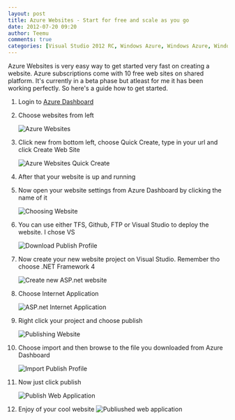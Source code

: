 ```yaml
---
layout: post
title: Azure Websites - Start for free and scale as you go
date: 2012-07-20 09:20
author: Teemu
comments: true
categories: [Visual Studio 2012 RC, Windows Azure, Windows Azure, Windows Azure Websites]
---
```

Azure Websites is very easy way to get started very fast on creating a website.
Azure subscriptions come with 10 free web sites on shared platform.
It's currently in a beta phase but atleast for me it has been working perfectly.
So here's a guide how to get started.

1.  Login to [Azure Dashboard](https://manage.windowsazure.com)
2.  Choose websites from left

    ![Azure Websites](https://res.cloudinary.com/tapanila-net/image/upload/q_100,w_610/v1388361009/AzureWebsites1_lsi2oi.png)
3.  Click new from bottom left, choose Quick Create, type in your url and click Create Web Site

    ![Azure Websites Quick Create](https://res.cloudinary.com/tapanila-net/image/upload/q_100,w_610/v1388361006/AzureWebsitesQuickCreate1_mlenio.png)
4.  After that your website is up and running
5.  Now open your website settings from Azure Dashboard by clicking the name of it

    ![Choosing Website](https://res.cloudinary.com/tapanila-net/image/upload/w_610,q_100/v1388361005/ChoosingWebsite_fmbrf0.png)
6.  You can use either TFS, Github, FTP or Visual Studio to deploy the website. I chose VS

    ![Download Publish Profile](https://res.cloudinary.com/tapanila-net/image/upload/q_100,w_610/v1388361003/DowndloadPublishProfile_xfbdge.png)
7.  Now create your new website project on Visual Studio. Remember tho choose .NET Framework 4

    ![Create new ASP.net website](https://res.cloudinary.com/tapanila-net/image/upload/q_100,w_610/v1388360876/CreateNewASPNETWebsite1_bbu0ot.png)
8.  Choose Internet Application

    ![ASP.net Internet Application](https://res.cloudinary.com/tapanila-net/image/upload/q_100,w_610/v1388360880/ASPNETInternetApplication_zsency.png)
9.  Right click your project and choose publish

    ![Publishing Website](https://res.cloudinary.com/tapanila-net/image/upload/q_100,w_610/v1388360878/PublishingWebsite_kta1y4.png)
10.  Choose import and then browse to the file you downloaded from Azure Dashboard

     ![Import Publish Profile](https://res.cloudinary.com/tapanila-net/image/upload/q_100,w_610/v1388360877/ImportPublishProfile_euhmym.png)
11.  Now just click publish

     ![Publish Web Application](https://res.cloudinary.com/tapanila-net/image/upload/q_100,w_610/v1388360874/PublishWebApplication_a5ool5.png)
12.  Enjoy of your cool website
     ![Publiushed web application](https://res.cloudinary.com/tapanila-net/image/upload/q_100,w_610/v1388360873/PublishedWebApplication_sbnscu.png)
